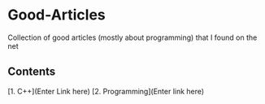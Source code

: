 # Good-Articles
Collection of good articles (mostly about programming) that I found on the net

## Contents
[1. C++](Enter Link here)
[2. Programming](Enter link here)
